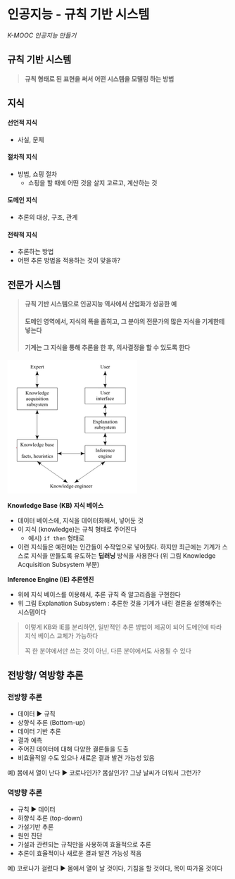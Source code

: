 # 인공지능 - 규칙 기반 시스템

*K-MOOC 인공지능 만들기*



## 규칙 기반 시스템

> #### 규칙 형태로 된 표현을 써서 어떤 시스템을 모델링 하는 방법



## 지식

#### 선언적 지식

- 사실, 문제

#### 절차적 지식

- 방법, 쇼핑 절차
  - 쇼핑을 할 때에 어떤 것을 살지 고르고, 계산하는 것

#### 도메인 지식

- 추론의 대상, 구조, 관계

#### 전략적 지식

- 추론하는 방법
- 어떤 추론 방법을 적용하는 것이 맞을까?



## 전문가 시스템

> #### 규칙 기반 시스템으로 인공지능 역사에서 산업화가 성공한 예
>
> #### 도메인 영역에서, 지식의 폭을 좁히고, 그 분야의 전문가의 많은 지식을 기계한테 넣는다
>
> #### 기계는 그 지식을 통해 추론을 한 후, 의사결정을 할 수 있도록 한다

<img src="8_인공지능_규칙기반_시스템.assets/image-20230109093322286.png" alt="image-20230109093322286" style="zoom:50%;" />



**Knowledge Base (KB)  지식 베이스**

- 데이터 베이스에, 지식을 데이터화해서, 넣어둔 것
- 이 지식 (knowledge)는 규칙 형태로 주어진다
  - 예시) `if then` 형태로
- 이런 지식들은 예전에는 인간들이 수작업으로 넣어줬다. 하지만 최근에는 기계가 스스로 지식을 만들도록 유도하는 **딥러닝** 방식을 사용한다 (위 그림 Knowledge Acquisition Subsystem 부분)

**Inference Engine (IE) 추론엔진**

- 위에 지식 베이스를 이용해서, 추론 규칙 즉 알고리즘을 구현한다
- 위 그림 Explanation Subsystem : 추론한 것을 기계가 내린 결론을 설명해주는 시스템이다



> 이렇게 KB와 IE를 분리하면, 일반적인 추론 방법이 제공이 되어 도메인에 따라 지식 베이스 교체가 가능하다
>
> 꼭 한 분야에서만 쓰는 것이 아닌, 다른 분야에서도 사용될 수 있다



## 전방향/ 역방향 추론

### 전방향 추론

- 데이터 ▶️ 규칙
- 상향식 추론 (Bottom-up)
- 데이터 기반 추론
- 결과 예측
- 주어진 데이터에 대해 다양한 결론들을 도출
- 비효율적일 수도 있으나 새로운 결과 발견 가능성 있음

예) 몸에서 열이 난다 ▶️ 코로나인가? 몸살인가? 그냥 날씨가 더워서 그런가?



### 역방향 추론

- 규칙 ▶️ 데이터
- 하향식 추론 (top-down)
- 가설기반 추론
- 원인 진단
- 가설과 관련되는 규칙만을 사용하여 효율적으로 추론
- 추론이 효율적이나 새로운 결과 발견 가능성 적음

예) 코로나가 걸렸다 ▶️ 몸에서 열이 날 것이다, 기침을 할 것이다, 목이 따가울 것이다

